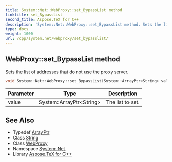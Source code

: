 ```yaml
---
title: System::Net::WebProxy::set_BypassList method
linktitle: set_BypassList
second_title: Aspose.TeX for C++
description: 'System::Net::WebProxy::set_BypassList method. Sets the list of addresses that do not use the proxy server in C++.'
type: docs
weight: 1000
url: /cpp/system.net/webproxy/set_bypasslist/
---
```

## WebProxy::set_BypassList method


Sets the list of addresses that do not use the proxy server.

```cpp
void System::Net::WebProxy::set_BypassList(System::ArrayPtr<String> value)
```


| Parameter | Type | Description |
| --- | --- | --- |
| value | System::ArrayPtr\<String\> | The list to set. |

## See Also

* Typedef [ArrayPtr](../../../system/arrayptr/)
* Class [String](../../../system/string/)
* Class [WebProxy](../)
* Namespace [System::Net](../../)
* Library [Aspose.TeX for C++](../../../)
